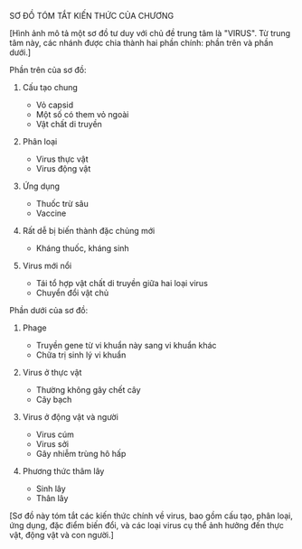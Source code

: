 SƠ ĐỒ TÓM TẮT KIẾN THỨC CỦA CHƯƠNG

[Hình ảnh mô tả một sơ đồ tư duy với chủ đề trung tâm là "VIRUS". Từ trung tâm này, các nhánh được chia thành hai phần chính: phần trên và phần dưới.]

Phần trên của sơ đồ:

1. Cấu tạo chung
   - Vỏ capsid
   - Một số có them vỏ ngoài
   - Vật chất di truyền

2. Phân loại
   - Virus thực vật
   - Virus động vật

3. Ứng dụng
   - Thuốc trừ sâu
   - Vaccine

4. Rất dễ bị biến thành đặc chủng mới
   - Kháng thuốc, kháng sinh

5. Virus mới nổi
   - Tái tổ hợp vật chất di truyền giữa hai loại virus
   - Chuyển đổi vật chủ

Phần dưới của sơ đồ:

1. Phage
   - Truyền gene từ vi khuẩn này sang vi khuẩn khác
   - Chữa trị sinh lý vi khuẩn

2. Virus ở thực vật
   - Thường không gây chết cây
   - Cây bạch

3. Virus ở động vật và người
   - Virus cúm
   - Virus sởi
   - Gây nhiễm trùng hô hấp

4. Phương thức thâm lây
   - Sinh lây
   - Thân lây

[Sơ đồ này tóm tắt các kiến thức chính về virus, bao gồm cấu tạo, phân loại, ứng dụng, đặc điểm biến đổi, và các loại virus cụ thể ảnh hưởng đến thực vật, động vật và con người.]